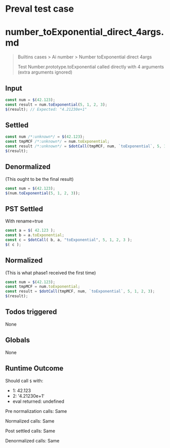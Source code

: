# Preval test case

# number_toExponential_direct_4args.md

> Builtins cases > Ai number > Number toExponential direct 4args
>
> Test Number.prototype.toExponential called directly with 4 arguments (extra arguments ignored)

## Input

`````js filename=intro
const num = $(42.123);
const result = num.toExponential(5, 1, 2, 3);
$(result); // Expected: "4.21230e+1"
`````


## Settled


`````js filename=intro
const num /*:unknown*/ = $(42.123);
const tmpMCF /*:unknown*/ = num.toExponential;
const result /*:unknown*/ = $dotCall(tmpMCF, num, `toExponential`, 5, 1, 2, 3);
$(result);
`````


## Denormalized
(This ought to be the final result)

`````js filename=intro
const num = $(42.123);
$(num.toExponential(5, 1, 2, 3));
`````


## PST Settled
With rename=true

`````js filename=intro
const a = $( 42.123 );
const b = a.toExponential;
const c = $dotCall( b, a, "toExponential", 5, 1, 2, 3 );
$( c );
`````


## Normalized
(This is what phase1 received the first time)

`````js filename=intro
const num = $(42.123);
const tmpMCF = num.toExponential;
const result = $dotCall(tmpMCF, num, `toExponential`, 5, 1, 2, 3);
$(result);
`````


## Todos triggered


None


## Globals


None


## Runtime Outcome


Should call `$` with:
 - 1: 42.123
 - 2: '4.21230e+1'
 - eval returned: undefined

Pre normalization calls: Same

Normalized calls: Same

Post settled calls: Same

Denormalized calls: Same
